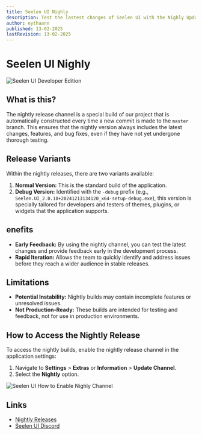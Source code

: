 ```yaml
---
title: Seelen UI Nighly
description: Test the lastest changes of Seelen UI with the Nighly Update Channel!
author: eythaann
published: 13-02-2025
lastRevision: 13-02-2025
---
```


# **Seelen UI Nighly**

![Seelen UI Developer Edition](https://github.com/user-attachments/assets/76634b49-7b09-4ef2-9643-e93542309f5d)

## **What is this?**

The nightly release channel is a special build of our project that is automatically constructed every time a new commit is made to the `master` branch. This ensures that the nightly version always includes the latest changes, features, and bug fixes, even if they have not yet undergone thorough testing.

## **Release Variants**

Within the nightly releases, there are two variants available:

1. **Normal Version:** This is the standard build of the application.
2. **Debug Version:** Identified with the `-debug` prefix (e.g., `Seelen.UI_2.0.10+20241213134120_x64-setup-debug.exe`), this version is specially tailored for developers and testers of themes, plugins, or widgets that the application supports.

## **enefits**

- **Early Feedback:** By using the nightly channel, you can test the latest changes and provide feedback early in the development process.
- **Rapid Iteration:** Allows the team to quickly identify and address issues before they reach a wider audience in stable releases.

## **Limitations**

- **Potential Instability:** Nightly builds may contain incomplete features or unresolved issues.
- **Not Production-Ready:** These builds are intended for testing and feedback, not for use in production environments.

## **How to Access the Nightly Release**

To access the nightly builds, enable the nightly release channel in the application settings:

1. Navigate to **Settings** > **Extras** or **Information** > **Update Channel**.
2. Select the **Nightly** option.

![Seelen UI How to Enable Nighly Channel](https://github.com/user-attachments/assets/ae88aeac-98cc-4424-a9e7-fb59740b694e)

## **Links**
- [Nightly Releases](https://github.com/eythaann/Seelen-UI/releases/tag/nightly)
- [Seelen UI Discord](https://discord.gg/ABfASx5ZAJ)